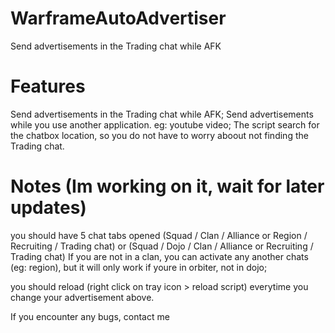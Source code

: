 # WarframeAutoAdvertiser
Send advertisements in the Trading chat while AFK


# Features
Send advertisements in the Trading chat while AFK;
Send advertisements while you use another application. eg: youtube video;
The script search for the chatbox location, so you do not have to worry aboout not finding the Trading chat.


# Notes (Im working on it, wait for later updates)
you should have 5 chat tabs opened
(Squad / Clan / Alliance or Region / Recruiting / Trading chat)   or   (Squad / Dojo / Clan / Alliance or Recruiting / Trading chat)
If you are not in a clan, you can activate any another chats (eg: region), but it will only work if youre in orbiter, not in dojo;

you should reload (right click on tray icon > reload script) everytime you change your advertisement above.

If you encounter any bugs, contact me
